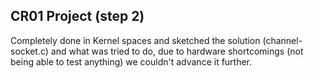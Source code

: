 ## CR01 Project (step 2)

Completely done in Kernel spaces and sketched the solution (channel-socket.c) and what was tried to do, due to hardware shortcomings (not being able to test anything) we couldn't advance it further.

